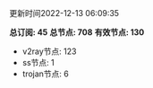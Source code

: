 更新时间2022-12-13 06:09:35

**总订阅: 45**
**总节点: 708**
**有效节点: 130**
- v2ray节点: 123
- ss节点: 1
- trojan节点: 6
